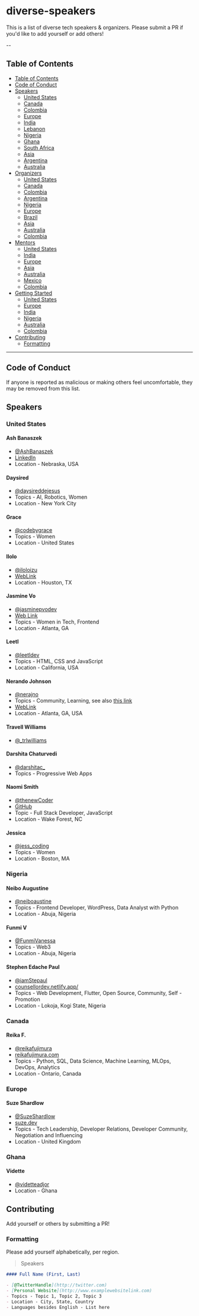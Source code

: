 # diverse-speakers
This is a list of diverse tech speakers & organizers. Please submit a PR if you'd like to add yourself or add others!

--

## Table of Contents

- [Table of Contents](#table-of-contents)
- [Code of Conduct](#code-of-conduct)
- [Speakers](#speakers)
  - [United States](#united-states)
  - [Canada](#canada)
  - [Colombia](#colombia)
  - [Europe](#europe)
  - [India](#india)
  - [Lebanon](#lebanon)
  - [Nigeria](#nigeria)
  - [Ghana](#ghana)
  - [South Africa](#south-africa)
  - [Asia](#asia)
  - [Argentina](#argentina)
  - [Australia](#australia)
- [Organizers](#organizers)
  - [United States](#united-states-1)
  - [Canada](#canada-1)
  - [Colombia](#colombia)
  - [Argentina](#argentina-1)
  - [Nigeria](#nigeria-1)
  - [Europe](#europe-1)
  - [Brazil](#brazil)
  - [Asia](#asia-1)
  - [Australia](#australia)
  - [Colombia](#colombia)
- [Mentors](#mentors)
  - [United States](#united-states-2)
  - [India](#india-1)
  - [Europe](#europe-2)
  - [Asia](#asia-2)
  - [Australia](#australia)
  - [Mexico](#mexico)
  - [Colombia](#colombia)
- [Getting Started](#getting-started)
  - [United States](#united-states-3)
  - [Europe](#europe-3)
  - [India](#india-2)
  - [Nigeria](#nigeria-2)
  - [Australia](#australia)
  - [Colombia](#colombia)
- [Contributing](#contributing)
  - [Formatting](#formatting)

---

## Code of Conduct

If anyone is reported as malicious or making others feel uncomfortable, they may be removed from this list.

## Speakers

### United States

#### Ash Banaszek
- [@AshBanaszek](https://twitter.com/AshBanaszek)
- [LinkedIn](http://linkedin.com/in/ashmb)
- Location - Nebraska, USA

#### Daysired
- [@daysireddejesus](https://twitter.com/daysireddejesus)
- Topics - AI, Robotics, Women
- Location - New York City

#### Grace
- [@codebygrace](https://twitter.com/codebygrace)
- Topics - Women
- Location - United States

#### Ilolo
- [@iloloizu](https://twitter.com/iloloizu)
- [WebLink](https://linktr.ee/ilolo)
- Location - Houston, TX

#### Jasmine Vo
- [@jasminepvodev](https://twitter.com/jasminepvodev)
- [Web Link](jasminepvo.netlify.app)
- Topics - Women in Tech, Frontend
- Location - Atlanta, GA

#### Leetl
- [@leetldev](https://twitter.com/leetldev)
- Topics - HTML, CSS and JavaScript
- Location - California, USA

#### Nerando Johnson
- [@nerajno](https://twitter.com/nerajno)
- Topics - Community, Learning, see also [this link](https://sessionize.com/Nerajno/)
- [WebLink](https://developingdvlpr.com/)
- Location - Atlanta, GA, USA

#### Travell Williams
- [@_trlwilliams](https://twitter.com/_trlwilliams)

#### 

#### Darshita Chaturvedi
- [@darshitac_](https://twitter.com/darshitac_)
- Topics - Progressive Web Apps

#### Naomi Smith
- [@thenewCoder](https://twitter.com/thenewCoder)
- [GitHub](https://github.com/smithnaomi)
- Topic - Full Stack Developer, JavaScript
- Location - Wake Forest, NC

#### Jessica
- [@jess_coding](https://twitter.com/jess_coding)
- Topics - Women
- Location - Boston, MA

### Nigeria

#### Neibo Augustine
- [@neiboaustine](https://twitter.com/neiboaustine)
- Topics - Frontend Developer, WordPress, Data Analyst with Python
- Location - Abuja, Nigeria

#### Funmi V
- [@FunmiVanessa](https://twitter.com/FunmiVanessa)
- Topics - Web3
- Location - Abuja, Nigeria

#### Stephen Edache Paul
- [@iamStepaul](https://twitter.com/iamStepaul)
- [counsellordev.netlify.app/](https://counsellordev.netlify.app/)
- Topics - Web Development, Flutter, Open Source, Community, Self - Promotion
- Location - Lokoja, Kogi State, Nigeria

### Canada
#### Reika F.
- [@reikafujimura](https://twitter.com/reikafujimura)
- [reikafujimura.com](https://www.reikafujimura.com/)
- Topics - Python, SQL, Data Science, Machine Learning, MLOps, DevOps, Analytics
- Location - Ontario, Canada

### Europe
#### Suze Shardlow
- [@SuzeShardlow](https://twitter.com/SuzeShardlow)
- [suze.dev](https://suze.dev/)
- Topics - Tech Leadership, Developer Relations, Developer Community, Negotiation and Influencing
- Location - United Kingdom

### Ghana
#### Vidette
- [@videtteadjor](https://twitter.com/videtteadjor)
- Location - Ghana


## Contributing

Add yourself or others by submitting a PR!

### Formatting

Please add yourself alphabetically, per region.

> Speakers

```markdown
#### Full Name (First, Last)

- [@TwitterHandle](http://twitter.com)
- [Personal Website](http://www.examplewebsitelink.com)
- Topics - Topic 1, Topic 2, Topic 3
- Location - City, State, Country
- Languages besides English - List here
```
